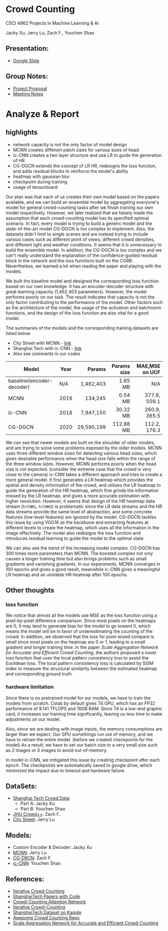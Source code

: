 # Crowd Counting
CSCI 4962 Projects in Machine Learning & AI

Jacky Xu, Jerry Lu, Zach F., Youchen Shao

## Presentation: 
- [Google Slide](https://docs.google.com/presentation/d/1SNt_8uEQ2Ay64APaiU-T_Yes42mc7AzqIVF3-FzpkH4/edit?usp=sharing)

## Group Notes:
- [Project Proposal](https://docs.google.com/document/d/1Pmqh2bMFHnq9pJ7FMtc9t6LpOXq5ENqaQQWXjcr-hyY/edit?usp=sharing)
- [Meeting Notes](https://colab.research.google.com/drive/1hnV0JVIjQuB9-7PmgIsO_KnXKhxQprIF?usp=sharing)


# Analyze & Report

## highlights
 - network capacity is not the only factor of model design
 - MCNN creates diffenert patch sizes for various sizes of head
 - ic-CNN creates a two layer structure and use LR to guide the generation of HR
 - CG-DGCN extends the concept of LR HR, redesigns the loss function, and adds residual blocks to reinforce the model's ability
 - heatmap with gaussian blur
 - checkpoint during training
 - usage of tensorboard

Our plan was that each of us creates their own model based on the papers available, and we can build an ensemble model by aggregating everyone's model for general crowd-counting tasks after we finish training our own model respectively. However, we later realized that we falsely made the assumption that each crowd-counting model has its specified optimal scenario. In fact, every model is trying to build a generic model and the state-of-the-art model CG-DGCN is too complex to implement. Also, the datasets didn't limit to single scenes and are instead trying to include various cases such as different point of views, different crowd densities, and different light and weather conditions. It seems that it is unnecessary to build the ensemble model. In addition, the CG-DGCN is too complex and we can't really understand the explanation of the confidence-guided residual block in the network and the loss functions built on the CGRB. Nevertheless, we learned a lot when reading the paper and playing with the models.

We built the baseline model and designed the corresponding loss function based on our own knowledge. It has an encoder-decoder structure with great learning capacity (1,462,403 parameters). However, the model performs poorly on our task. The result indicates that capacity is not the only factor contributing to the performance of the model. Other factors such as the architecture of the model, the usage of the activation and batchnorm functions, and the design of the loss function are also vital for a good model. 

The summaries of the models and the corresponding training datasets are listed below
- City Street with MCNN - [link](CityStreet/README.md)
- Shanghai Tech with ic-CNN - [link](ShanghaiTechPartB/README.md)
- Also see comments in our codes

| Model                     | Year |     Params | Params size | MAE,MSE on UCF |
|---------------------------|------|-----------:|------------:|---------------:|
| baseline(encoder-decoder) | N/A  |  1,462,403 |     1.65 MB | N/A            |
| MCNN                      | 2016 |    134,245 |     0.54 MB | 377.6, 509.1   |
| ic-CNN                    | 2018 |  7,947,150 |    30.32 MB | 260.9, 365.5   |
| CG-DGCN                   | 2020 | 29,590,199 |   112.88 MB | 112.2, 176.3   |

We can see that newer models are built on the shoulder of older models, and are trying to solve some problems exposed by the older models. MCNN uses three different window sizes for detecting various head sizes, which gives desirable performance when the head size falls within the range of the three window sizes. However, MCNN performs poorly when the head size is not expected. (consider the extreme case that the crowd is very close to the camera) ic-CNN takes a different approach and tries to create a more general model. It first generates a LR heatmap which provides the spatial and density information of the crowd, and utilizes the LR heatmap to guide the generation of the HR heatmap, which fine grinds the information missed by the LR heatmap, and gives a more accurate estimation with higher resolution. However, it seems that design of the HR heatmap data stream (`hrCNN1`, `hrCNN2`) is problematic since the LR data streams and the HR data streams provide the same level of abstraction, and some concrete features (low-level features) are ignored by the model. CG-DGCN tackles this issue by using VGG16 as the backbone and extracting features at different levels to create the heatmap, which uses all the information in the image effectively. The model also redesigns the loss function and introduces residual learning to guide the model to the optimal state.

We can also see the trend of the increasing model complex. CG-DGCN has 300 times more parameters than MCNN. The boosted complex not only causes a longer training time but also brings problems such as small gradients and vanishing gradients. In our experiments, MCNN converges in 100 epochs and gives a good result, meanwhile ic-CNN gives a meaningful LR heatmap and an unstable HR heatmap after 100 epochs.


## Other thoughts

### loss function
We notice that almost all the models use MSE as the loss function using a pixel-by-pixel difference comparison. Since most pixels on the heatmaps are 0, It may tend to generate bias for the model to go toward 0, which means the model will be in favor of underestimating the counting of the crowd. In addition, we observed that the loss for pixel-wised compare is small since most pixels on the heatmap are 0 or 1, leading to a small gradient and longer training time. In the paper *Scale Aggregation Network for Accurate and Efficient Crowd Counting*, the authors proposed a novel loss function that uses the local pattern consistency loss to assist the Euclidean loss.
The local pattern consistency loss is calculated by SSIM index to measure the structural similarity between the estimated heatmap and corresponding ground truth.

### hardware limitation
Since there is no pretrained model for our models, we have to train the models from scratch. Colab by default gives T4 GPU, which has an FP32 performance of 8.141 TFLOPS and 16GB RAM. Since T4 is a low-end graphic card, it increases our training time significantly, leaving us less time to make adjustments on our model.

Also, since we are dealing with image inputs, the memory consumptions are larger than we expect. Our GPU somethings run out of memory, and we have to retrain the entire model. (before we created checkpoints for the model) As a result, we have to set our batch size to a very small size such as 2 images or 3 images to avoid out-of-memory.

In model ic-CNN, we mitigated this issue by creating checkpoint after each epoch. The checkpoints are automatically saved to google drive, which minimized the impact due to timeout and hardware failure.


## DataSets:
- [Shanghai Tech Crowd Data](https://www.kaggle.com/datasets/tthien/shanghaitech):
  - Part A: Jacky Xu
  - Part B: Youchen Shao 
- [JHU Crowd++](http://www.crowd-counting.com/): Zach F.
- [City Street](http://visal.cs.cityu.edu.hk/research/citystreet/): Jerry Lu

## Models:
- Custom Encoder & Decoder: Jacky Xu
- [MCNN](https://www.cv-foundation.org/openaccess/content_cvpr_2016/papers/Zhang_Single-Image_Crowd_Counting_CVPR_2016_paper.pdf): Jerry Lu
- [CG-DRCN](http://www.crowd-counting.com/assets/img/jhucrowdv1_iccv19.pdf): Zach F.
- [ic-CNN](https://arxiv.org/abs/1807.09959): Youchen Shao

## References:
- [Iterative Crowd Counting](https://arxiv.org/abs/1807.09959)
- [ShanghaiTech Papers with Code](https://paperswithcode.com/dataset/shanghaitech)
- [Crowd-Counting Attention Network](https://arxiv.org/pdf/2201.08983.pdf)
- [Iterative Crowd-Counting](https://paperswithcode.com/paper/iterative-crowd-counting)
- [ShanghaiTech Dataset on Kaggle](https://www.kaggle.com/datasets/tthien/shanghaitech)
- [Awesome Crowd Counting Repo](https://github.com/gjy3035/Awesome-Crowd-Counting)
- [Scale Aggregation Network for Accurate and Efficient Crowd Counting](https://link.springer.com/chapter/10.1007/978-3-030-01228-1_45)
